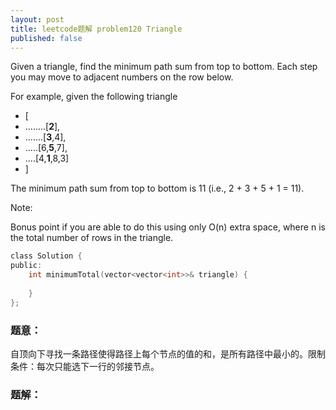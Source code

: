 ```yaml
---
layout: post
title: leetcode题解 problem120 Triangle
published: false
---
```


Given a triangle, find the minimum path sum from top to bottom. Each step you may move to adjacent numbers on the row below.

For example, given the following triangle

- [
- ........[**2**],
- .......[**3**,4],
- .....[6,**5**,7],
- ....[4,**1**,8,3]
- ]


The minimum path sum from top to bottom is 11 (i.e., 2 + 3 + 5 + 1 = 11).

Note:

Bonus point if you are able to do this using only O(n) extra space, where n is the total number of rows in the triangle.

```c
class Solution {
public:
    int minimumTotal(vector<vector<int>>& triangle) {
        
    }
};
```


### 题意：

自顶向下寻找一条路径使得路径上每个节点的值的和，是所有路径中最小的。限制条件：每次只能选下一行的邻接节点。


### 题解：


